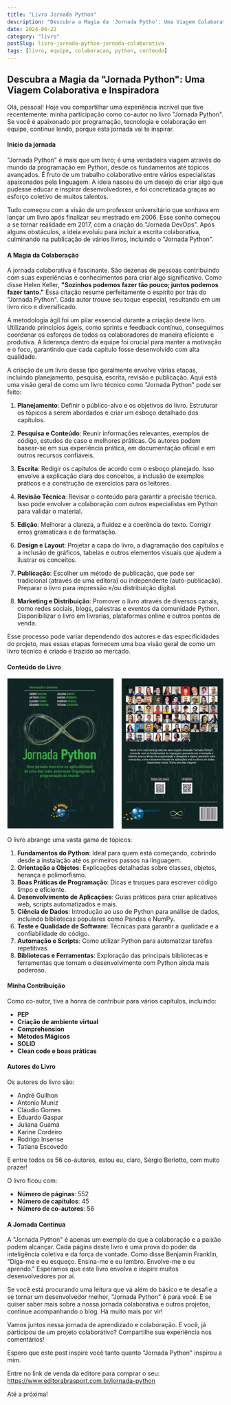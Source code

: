 ```yaml
---
title: "Livro Jornada Python"
description: "Descubra a Magia da 'Jornada Pytho': Uma Viagem Colaborativa e Inspiradora"
date: 2024-06-22
category: "livro"
postSlug: livro-jornada-python-jornada-colaborativa
tags: [livro, equipe, colaboracao, python, conteudo]
---
```


## Descubra a Magia da "Jornada Python": Uma Viagem Colaborativa e Inspiradora

Olá, pessoal! Hoje vou compartilhar uma experiência incrível que tive recentemente: minha participação como co-autor no livro "Jornada Python". Se você é apaixonado por programação, tecnologia e colaboração em equipe, continue lendo, porque esta jornada vai te inspirar.

#### Inicio da jornada

"Jornada Python" é mais que um livro; é uma verdadeira viagem através do mundo da programação em Python, desde os fundamentos até tópicos avançados. É fruto de um trabalho colaborativo entre vários especialistas apaixonados pela linguagem. A ideia nasceu de um desejo de criar algo que pudesse educar e inspirar desenvolvedores, e foi concretizada graças ao esforço coletivo de muitos talentos.

Tudo começou com a visão de um professor universitário que sonhava em lançar um livro após finalizar seu mestrado em 2006. Esse sonho começou a se tornar realidade em 2017, com a criação do "Jornada DevOps". Após alguns obstáculos, a ideia evoluiu para incluir a escrita colaborativa, culminando na publicação de vários livros, incluindo o "Jornada Python".

#### A Magia da Colaboração

A jornada colaborativa é fascinante. São dezenas de pessoas contribuindo com suas experiências e conhecimentos para criar algo significativo. Como disse Helen Keller, **"Sozinhos podemos fazer tão pouco; juntos podemos fazer tanto."** Essa citação resume perfeitamente o espírito por trás do "Jornada Python". Cada autor trouxe seu toque especial, resultando em um livro rico e diversificado.

A metodologia ágil foi um pilar essencial durante a criação deste livro. Utilizando princípios ágeis, como sprints e feedback contínuo, conseguimos coordenar os esforços de todos os colaboradores de maneira eficiente e produtiva. A liderança dentro da equipe foi crucial para manter a motivação e o foco, garantindo que cada capítulo fosse desenvolvido com alta qualidade.

A criação de um livro desse tipo geralmente envolve várias etapas, incluindo planejamento, pesquisa, escrita, revisão e publicação. Aqui está uma visão geral de como um livro técnico como "Jornada Python" pode ser feito:

1. **Planejamento**: Definir o público-alvo e os objetivos do livro. Estruturar os tópicos a serem abordados e criar um esboço detalhado dos capítulos.

2. **Pesquisa e Conteúdo**: Reunir informações relevantes, exemplos de código, estudos de caso e melhores práticas. Os autores podem basear-se em sua experiência prática, em documentação oficial e em outros recursos confiáveis.

3. **Escrita**: Redigir os capítulos de acordo com o esboço planejado. Isso envolve a explicação clara dos conceitos, a inclusão de exemplos práticos e a construção de exercícios para os leitores.

4. **Revisão Técnica**: Revisar o conteúdo para garantir a precisão técnica. Isso pode envolver a colaboração com outros especialistas em Python para validar o material.

5. **Edição**: Melhorar a clareza, a fluidez e a coerência do texto. Corrigir erros gramaticais e de formatação.

6. **Design e Layout**: Projetar a capa do livro, a diagramação dos capítulos e a inclusão de gráficos, tabelas e outros elementos visuais que ajudem a ilustrar os conceitos.

7. **Publicação**: Escolher um método de publicação, que pode ser tradicional (através de uma editora) ou independente (auto-publicação). Preparar o livro para impressão e/ou distribuição digital.

8. **Marketing e Distribuição**: Promover o livro através de diversos canais, como redes sociais, blogs, palestras e eventos da comunidade Python. Disponibilizar o livro em livrarias, plataformas online e outros pontos de venda.

Esse processo pode variar dependendo dos autores e das especificidades do projeto, mas essas etapas fornecem uma boa visão geral de como um livro técnico é criado e trazido ao mercado.

#### Conteúdo do Livro

![Capa do livro](img/capas.png)

O livro abrange uma vasta gama de tópicos:

1. **Fundamentos do Python**: Ideal para quem está começando, cobrindo desde a instalação até os primeiros passos na linguagem.
2. **Orientação a Objetos**: Explicações detalhadas sobre classes, objetos, herança e polimorfismo.
3. **Boas Práticas de Programação**: Dicas e truques para escrever código limpo e eficiente.
4. **Desenvolvimento de Aplicações**: Guias práticos para criar aplicativos web, scripts automatizados e mais.
5. **Ciência de Dados**: Introdução ao uso de Python para análise de dados, incluindo bibliotecas populares como Pandas e NumPy.
6. **Teste e Qualidade de Software**: Técnicas para garantir a qualidade e a confiabilidade do código.
7. **Automação e Scripts**: Como utilizar Python para automatizar tarefas repetitivas.
8. **Bibliotecas e Ferramentas**: Exploração das principais bibliotecas e ferramentas que tornam o desenvolvimento com Python ainda mais poderoso.

#### Minha Contribuição

Como co-autor, tive a honra de contribuir para vários capítulos, incluindo:

- **PEP**
- **Criação de ambiente virtual**
- **Comprehension**
- **Métodos Mágicos**
- **SOLID**
- **Clean code e boas práticas**

#### Autores do Livro

Os autores do livro são:

- André Guilhon
- Antonio Muniz
- Cláudio Gomes
- Eduardo Gaspar
- Juliana Guamá
- Karine Cordeiro
- Rodrigo Insense
- Tatiana Escovedo

E entre todos os 56 co-autores, estou eu, claro, Sérgio Berlotto, com muito prazer!

O livro ficou com:

- **Número de páginas**: 552
- **Número de capítulos**: 45
- **Número de co-autores**: 56

#### A Jornada Continua

A "Jornada Python" é apenas um exemplo do que a colaboração e a paixão podem alcançar. Cada página deste livro é uma prova do poder da inteligência coletiva e da força de vontade. Como disse Benjamin Franklin, "Diga-me e eu esqueço. Ensina-me e eu lembro. Envolve-me e eu aprendo." Esperamos que este livro envolva e inspire muitos desenvolvedores por aí.

Se você está procurando uma leitura que vá além do básico e te desafie a se tornar um desenvolvedor melhor, "Jornada Python" é para você. E se quiser saber mais sobre a nossa jornada colaborativa e outros projetos, continue acompanhando o blog. Há muito mais por vir!

Vamos juntos nessa jornada de aprendizado e colaboração. E você, já participou de um projeto colaborativo? Compartilhe sua experiência nos comentários!

Espero que este post inspire você tanto quanto "Jornada Python" inspirou a mim.

Entre no link de venda da editore para comprar o seu: https://www.editorabrasport.com.br/jornada-python

Até a próxima!
